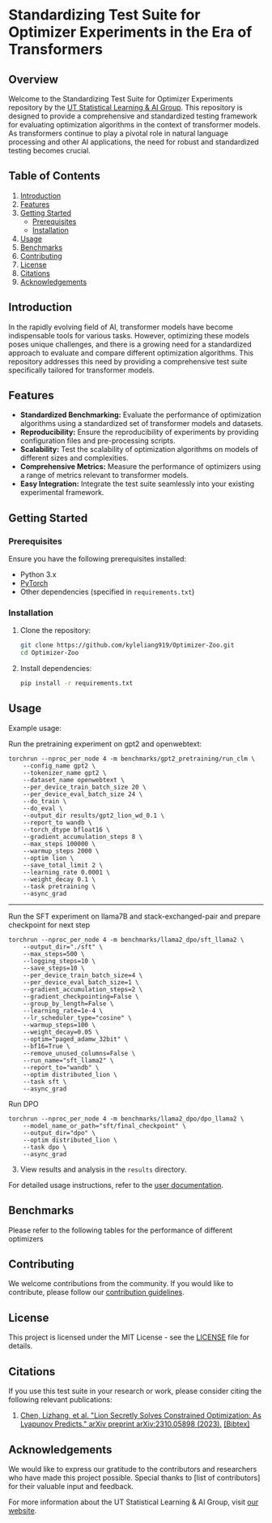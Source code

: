 # Standardizing Test Suite for Optimizer Experiments in the Era of Transformers

## Overview

Welcome to the Standardizing Test Suite for Optimizer Experiments repository by the [UT Statistical Learning & AI Group](https://www.cs.utexas.edu/~qlearning/). This repository is designed to provide a comprehensive and standardized testing framework for evaluating optimization algorithms in the context of transformer models. As transformers continue to play a pivotal role in natural language processing and other AI applications, the need for robust and standardized testing becomes crucial.

## Table of Contents

1. [Introduction](#introduction)
2. [Features](#features)
3. [Getting Started](#getting-started)
    - [Prerequisites](#prerequisites)
    - [Installation](#installation)
4. [Usage](#usage)
5. [Benchmarks](#benchmarks)
6. [Contributing](#contributing)
7. [License](#license)
8. [Citations](#citations)
9. [Acknowledgements](#acknowledgements)

## Introduction

In the rapidly evolving field of AI, transformer models have become indispensable tools for various tasks. However, optimizing these models poses unique challenges, and there is a growing need for a standardized approach to evaluate and compare different optimization algorithms. This repository addresses this need by providing a comprehensive test suite specifically tailored for transformer models.

## Features

- **Standardized Benchmarking:** Evaluate the performance of optimization algorithms using a standardized set of transformer models and datasets.
- **Reproducibility:** Ensure the reproducibility of experiments by providing configuration files and pre-processing scripts.
- **Scalability:** Test the scalability of optimization algorithms on models of different sizes and complexities.
- **Comprehensive Metrics:** Measure the performance of optimizers using a range of metrics relevant to transformer models.
- **Easy Integration:** Integrate the test suite seamlessly into your existing experimental framework.

## Getting Started

### Prerequisites

Ensure you have the following prerequisites installed:

- Python 3.x
- [PyTorch](https://pytorch.org/get-started/locally/)
- Other dependencies (specified in `requirements.txt`)

### Installation

1. Clone the repository:

    ```bash
    git clone https://github.com/kyleliang919/Optimizer-Zoo.git
    cd Optimizer-Zoo
    ```

2. Install dependencies:

    ```bash
    pip install -r requirements.txt
    ```

## Usage

Example usage:

Run the pretraining experiment on gpt2 and openwebtext:

    torchrun --nproc_per_node 4 -m benchmarks/gpt2_pretraining/run_clm \
        --config_name gpt2 \
        --tokenizer_name gpt2 \
        --dataset_name openwebtext \
        --per_device_train_batch_size 20 \
        --per_device_eval_batch_size 24 \
        --do_train \
        --do_eval \
        --output_dir results/gpt2_lion_wd_0.1 \
        --report_to wandb \
        --torch_dtype bfloat16 \
        --gradient_accumulation_steps 8 \
        --max_steps 100000 \
        --warmup_steps 2000 \
        --optim lion \
        --save_total_limit 2 \
        --learning_rate 0.0001 \
        --weight_decay 0.1 \
        --task pretraining \
        --async_grad
    

---

Run the SFT experiment on llama7B and stack-exchanged-pair and prepare checkpoint for next step
    
    torchrun --nproc_per_node 4 -m benchmarks/llama2_dpo/sft_llama2 \
        --output_dir="./sft" \
        --max_steps=500 \
        --logging_steps=10 \
        --save_steps=10 \
        --per_device_train_batch_size=4 \
        --per_device_eval_batch_size=1 \
        --gradient_accumulation_steps=2 \
        --gradient_checkpointing=False \
        --group_by_length=False \
        --learning_rate=1e-4 \
        --lr_scheduler_type="cosine" \
        --warmup_steps=100 \
        --weight_decay=0.05 \
        --optim="paged_adamw_32bit" \
        --bf16=True \
        --remove_unused_columns=False \
        --run_name="sft_llama2" \
        --report_to="wandb" \
        --optim distributed_lion \
        --task sft \
        --async_grad

Run DPO

    torchrun --nproc_per_node 4 -m benchmarks/llama2_dpo/dpo_llama2 \
        --model_name_or_path="sft/final_checkpoint" \
        --output_dir="dpo" \
        --optim distributed_lion \
        --task dpo \
        --async_grad


3. View results and analysis in the `results` directory.

For detailed usage instructions, refer to the [user documentation](docs/user-docs.md).

## Benchmarks
Please refer to the following tables for the performance of different optimizers

## Contributing

We welcome contributions from the community. If you would like to contribute, please follow our [contribution guidelines](CONTRIBUTING.md).

## License

This project is licensed under the MIT License - see the [LICENSE](LICENSE) file for details.

## Citations

If you use this test suite in your research or work, please consider citing the following relevant publications:

1. [Chen, Lizhang, et al. "Lion Secretly Solves Constrained Optimization: As Lyapunov Predicts." arXiv preprint arXiv:2310.05898 (2023).](https://arxiv.org/abs/2310.05898) [[Bibtex]](https://scholar.googleusercontent.com/scholar.bib?q=info:VSH2VlwlnCoJ:scholar.google.com/&output=citation&scisdr=ClH2GPDxEMyG8inDrmE:AFWwaeYAAAAAZYXFtmFYCW7Y8CwiBWAoZU665a8&scisig=AFWwaeYAAAAAZYXFtj5e_waaw90lqnrPpQVHSy8&scisf=4&ct=citation&cd=-1&hl=en)

## Acknowledgements

We would like to express our gratitude to the contributors and researchers who have made this project possible. Special thanks to [list of contributors] for their valuable input and feedback.

For more information about the UT Statistical Learning & AI Group, visit [our website](https://www.cs.utexas.edu/~qlearning/).